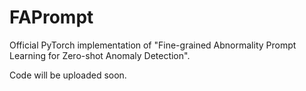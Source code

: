 # FAPrompt

Official PyTorch implementation of "Fine-grained Abnormality Prompt Learning for Zero-shot Anomaly Detection". 

Code will be uploaded soon.

